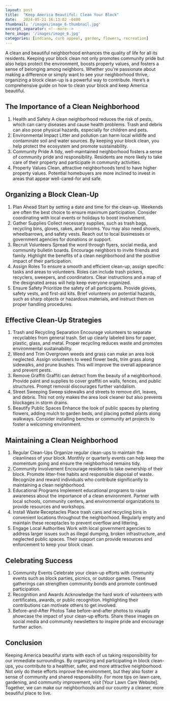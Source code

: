 ```yaml
---
layout: post
title:  "Keep America Beautiful: Clean Your Block"
date:   2024-05-21 16:13:02 -0400
thumbnail: '/images/image_6-thumbnail.jpg'
excerpt_separator: <!--more-->
hero_image: '/images/image_6.jpg'
categories: [indiana, curb appeal, garden, flowers, recreation]
---
```

A clean and beautiful neighborhood enhances the quality of life for all its residents. <!--more-->Keeping your block clean not only promotes community pride but also helps protect the environment, boosts property values, and fosters a sense of belonging among neighbors. Whether you're passionate about making a difference or simply want to see your neighborhood thrive, organizing a block clean-up is a powerful way to contribute. Here’s a comprehensive guide on how to clean your block and keep America beautiful.

## The Importance of a Clean Neighborhood
1. Health and Safety
A clean neighborhood reduces the risk of pests, which can carry diseases and cause health problems. Trash and debris can also pose physical hazards, especially for children and pets.
2. Environmental Impact
Litter and pollution can harm local wildlife and contaminate soil and water sources. By keeping your block clean, you help protect the ecosystem and promote sustainability.
3. Community Pride
A tidy, well-maintained neighborhood fosters a sense of community pride and responsibility. Residents are more likely to take care of their property and participate in community activities.
4. Property Values
Clean, attractive neighborhoods tend to have higher property values. Potential homebuyers are more inclined to invest in areas that appear well-cared-for and safe.

## Organizing a Block Clean-Up
1. Plan Ahead
Start by setting a date and time for the clean-up. Weekends are often the best choice to ensure maximum participation. Consider coordinating with local events or holidays to boost involvement.
2. Gather Supplies
Collect necessary supplies, such as trash bags, recycling bins, gloves, rakes, and brooms. You may also need shovels, wheelbarrows, and safety vests. Reach out to local businesses or government agencies for donations or support.
3. Recruit Volunteers
Spread the word through flyers, social media, and community bulletin boards. Encourage neighbors to invite friends and family. Highlight the benefits of a clean neighborhood and the positive impact of their participation.
4. Assign Roles
To ensure a smooth and efficient clean-up, assign specific tasks and areas to volunteers. Roles can include trash pickers, recyclers, sweepers, and coordinators. Clear instructions and a map of the designated areas will help keep everyone organized.
5. Ensure Safety
Prioritize the safety of all participants. Provide gloves, safety vests, and first-aid kits. Brief volunteers on potential hazards, such as sharp objects or hazardous materials, and instruct them on proper handling procedures.

## Effective Clean-Up Strategies
1. Trash and Recycling Separation
Encourage volunteers to separate recyclables from general trash. Set up clearly labeled bins for paper, plastic, glass, and metal. Proper recycling reduces waste and promotes environmental sustainability.
2. Weed and Trim
Overgrown weeds and grass can make an area look neglected. Assign volunteers to weed flower beds, trim grass along sidewalks, and prune bushes. This will improve the overall appearance and prevent pests.
3. Remove Graffiti
Graffiti can detract from the beauty of a neighborhood. Provide paint and supplies to cover graffiti on walls, fences, and public structures. Prompt removal discourages further vandalism.
4. Street Sweeping
Sweep sidewalks and streets to remove dirt, leaves, and debris. This not only makes the area look cleaner but also prevents blockages in storm drains.
5. Beautify Public Spaces
Enhance the look of public spaces by planting flowers, adding mulch to garden beds, and placing potted plants along walkways. Consider installing benches or community art projects to foster a welcoming environment.

## Maintaining a Clean Neighborhood
1. Regular Clean-Ups
Organize regular clean-ups to maintain the cleanliness of your block. Monthly or quarterly events can help keep the momentum going and ensure the neighborhood remains tidy.
2. Community Involvement
Encourage residents to take ownership of their block. Promote litter-free habits and responsible disposal of waste. Recognize and reward individuals who contribute significantly to maintaining a clean neighborhood.
3. Educational Programs
Implement educational programs to raise awareness about the importance of a clean environment. Partner with local schools, community centers, and environmental organizations to provide resources and workshops.
4. Install Waste Receptacles
Place trash cans and recycling bins in convenient locations throughout the neighborhood. Regularly empty and maintain these receptacles to prevent overflow and littering.
5. Engage Local Authorities
Work with local government agencies to address larger issues such as illegal dumping, broken infrastructure, and neglected public spaces. Their support can provide resources and enforcement to keep your block clean.

## Celebrating Success
1. Community Events
Celebrate your clean-up efforts with community events such as block parties, picnics, or outdoor games. These gatherings can strengthen community bonds and promote continued participation.
2. Recognition and Awards
Acknowledge the hard work of volunteers with certificates, awards, or public recognition. Highlighting their contributions can motivate others to get involved.
3. Before-and-After Photos
Take before-and-after photos to visually showcase the impact of your clean-up efforts. Share these images on social media and community newsletters to inspire pride and encourage further action.

## Conclusion
Keeping America beautiful starts with each of us taking responsibility for our immediate surroundings. By organizing and participating in block clean-ups, you contribute to a healthier, safer, and more attractive neighborhood. Not only do these efforts improve the environment, but they also foster a sense of community and shared responsibility.
For more tips on lawn care, gardening, and community improvement, visit [Your Lawn Care Website]. Together, we can make our neighborhoods and our country a cleaner, more beautiful place to live.
